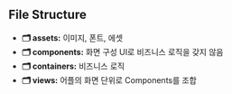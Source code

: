## File Structure

- **🗂 assets:** 이미지, 폰트, 에셋
- **🗂 components:** 화면 구성 UI로 비즈니스 로직을 갖지 않음
- **🗂 containers:** 비즈니스 로직
- **🗂 views:** 어플의 화면 단위로 Components를 조합
